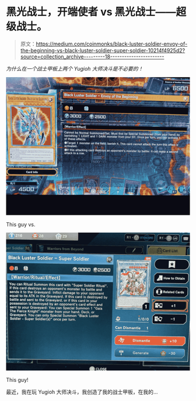 # 黑光战士，开端使者 vs 黑光战士——超级战士。

> 原文：<https://medium.com/coinmonks/black-luster-soldier-envoy-of-the-beginning-vs-black-luster-soldier-super-soldier-10214f4925d2?source=collection_archive---------18----------------------->

*为什么在一个战士甲板上两个 Yugioh 大师决斗是不必要的！*

![](img/a1102bc37dcc57f8c0842e67ca794977.png)

This guy vs.

![](img/ed1d18ca3143a8c4c9fd1b27b608b2b7.png)

This guy!

最近，我在玩 Yugioh 大师决斗，我创造了我的战士甲板，在我的…